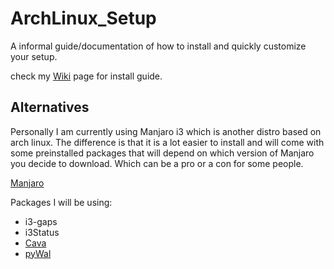 # ArchLinux_Setup
A informal guide/documentation of how to install and quickly customize your setup.

check my [Wiki](https://github.com/Aykarus/ArchLinux_Setup/wiki) page for install guide.

## Alternatives
Personally I am currently using Manjaro i3 which is another distro based on arch linux. The difference is that it is a lot easier to install and will come with some preinstalled packages that will depend on which version of Manjaro you decide to download. Which can be a pro or a con for some people.

[Manjaro](https://manjaro.org/)

Packages I will be using:
- i3-gaps
- i3Status
- [Cava](https://github.com/karlstav/cava)
- [pyWal](https://github.com/dylanaraps/pywal)
